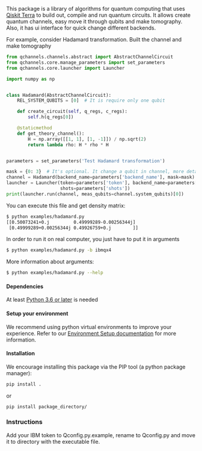 This package is a library of algorithms for quantum computing
that uses [Qiskit Terra](https://qiskit.org/terra) to build out, compile and run quantum circuits.
It allows create quantum channels, easy move it through qubits and make
tomography. Also, it has ui interface for quick change different backends.


For example, consider Hadamard transformation.
Built the channel and make tomography
```python
from qchannels.channels.abstract import AbstractChannelCircuit
from qchannels.core.manage_parameters import set_parameters
from qchannels.core.launcher import Launcher

import numpy as np


class Hadamard(AbstractChannelCircuit):
    REL_SYSTEM_QUBITS = [0]  # It is require only one qubit

    def create_circuit(self, q_regs, c_regs):
        self.h(q_regs[0])

    @staticmethod
    def get_theory_channel():
        H = np.array([[1, 1], [1, -1]]) / np.sqrt(2)
        return lambda rho: H * rho * H


parameters = set_parameters('Test Hadamard transformation')

mask = {0: 3}  # It's optional. It change a qubit in channel, more detail in AbstractChannelCircuit
channel = Hadamard(backend_name=parameters['backend_name'], mask=mask)
launcher = Launcher(token=parameters['token'], backend_name=parameters['backend_name'],
                    shots=parameters['shots'])
print(launcher.run(channel, meas_qubits=channel.system_qubits)[0])
```

You can execute this file and get density matrix:
```bash
$ python examples/hadamard.py
[[0.50073241+0.j         0.49999289-0.00256344j]
 [0.49999289+0.00256344j 0.49926759+0.j        ]]
```
In order to run it on real computer, you just have to put it in arguments
```bash
$ python examples/hadamard.py -b ibmqx4
```
More information about arguments:
```bash
$ python examples/hadamard.py --help
``` 


#### Dependencies

At least [Python 3.6 or later](https://www.python.org/downloads/) is needed

#### Setup your environment

We recommend using python virtual environments to improve your experience. Refer to our
[Environment Setup documentation](doc/install.rst#3.1-Setup-the-environment) for more information.

#### Installation
We encourage installing this package via the PIP tool (a python package manager):

```bash
pip install .
```
or
```bash
pip install package_directory/
```

### Instructions
Add your IBM token to Qconfig.py.example, rename to Qconfig.py
and move it to directory with the executable file.
